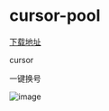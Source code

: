 # cursor-pool

[下载地址](https://gh-proxy.com/https://github.com/za1900/cursor-pool/releases/download/0.2/cursor_token.zip)

cursor

一键换号  





![image](https://gh-proxy.com/https://raw.githubusercontent.com/za1900/cursor-pool/refs/heads/main/20250428111937.png)


